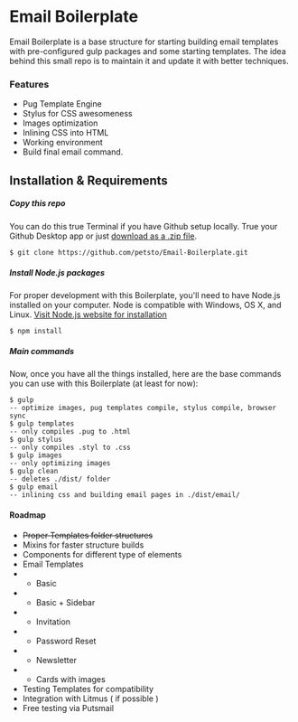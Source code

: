 # Email Boilerplate

Email Boilerplate is a base structure for starting building email templates with pre-configured gulp packages and some starting templates. The idea behind this small repo is to maintain it and update it with better techniques.

### Features
  - Pug Template Engine
  - Stylus for CSS awesomeness
  - Images optimization
  - Inlining CSS into HTML
  - Working environment
  - Build final email command.

## Installation & Requirements
##### Copy this repo
You can do this true Terminal if you have Github setup locally. True your Github Desktop app or just [download as a .zip file](https://github.com/petsto/Email-Boilerplate/archive/master.zip).
```sh
$ git clone https://github.com/petsto/Email-Boilerplate.git
```

##### Install Node.js packages
For proper development with this Boilerplate, you'll need to have Node.js installed on your computer. Node is compatible with Windows, OS X, and Linux. [Visit Node.js website for installation](https://nodejs.org/en/)
```
$ npm install
```

##### Main commands
Now, once you have all the things installed, here are the base commands you can use with this Boilerplate (at least for now):
```
$ gulp
-- optimize images, pug templates compile, stylus compile, browser sync
$ gulp templates
-- only compiles .pug to .html
$ gulp stylus
-- only compiles .styl to .css
$ gulp images
-- only optimizing images
$ gulp clean
-- deletes ./dist/ folder
$ gulp email
-- inlining css and building email pages in ./dist/email/
```

#### Roadmap
  - ~~Proper Templates folder structures~~
  - Mixins for faster structure builds
  - Components for different type of elements
  - Email Templates
  - * Basic
  - * Basic + Sidebar
  - * Invitation
  - * Password Reset
  - * Newsletter
  - * Cards with images
  - Testing Templates for compatibility
  - Integration with Litmus ( if possible )
  - Free testing via Putsmail